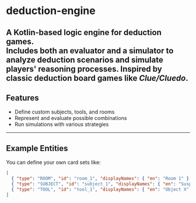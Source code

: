 # deduction-engine

A Kotlin-based logic engine for deduction games.  
Includes both an **evaluator** and a **simulator** to analyze deduction scenarios and simulate players' reasoning
processes.
Inspired by classic deduction board games like *Clue/Cluedo*.
---

## Features

- Define custom subjects, tools, and rooms
- Represent and evaluate possible combinations
- Run simulations with various strategies

---

## Example Entities

You can define your own card sets like:

```json
[
  { "type": "ROOM", "id": "room_1", "displayNames": { "en": "Room 1" } },
  { "type": "SUBJECT", "id": "subject_1", "displayNames": { "en": "Suspect A" } },
  { "type": "TOOL", "id": "tool_1", "displayNames": { "en": "Object X" } }
]
